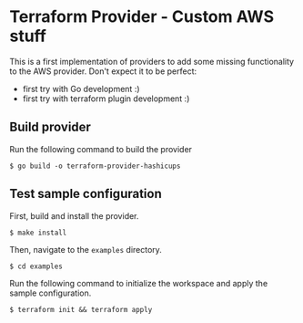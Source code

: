 # Terraform Provider - Custom AWS stuff

This is a first implementation of providers to add some missing functionality to the AWS provider.
Don't expect it to be perfect:

- first try with Go development :)
- first try with terraform plugin development :)

## Build provider

Run the following command to build the provider

```shell
$ go build -o terraform-provider-hashicups
```

## Test sample configuration

First, build and install the provider.

```shell
$ make install
```

Then, navigate to the `examples` directory. 

```shell
$ cd examples
```

Run the following command to initialize the workspace and apply the sample configuration.

```shell
$ terraform init && terraform apply
```
